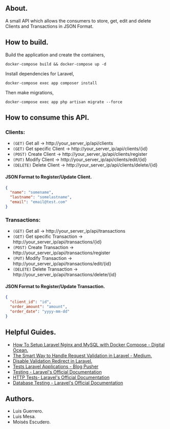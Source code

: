 ## About.
A small API which allows the consumers to store, get, edit and delete Clients and Transactions in JSON Format.

## How to build.

Build the application and create the containers,
```
docker-compose build && docker-compose up -d
```
Install dependencies for Laravel,
```
docker-compose exec app composer install 
```
Then make migrations, 
```
docker-compose exec app php artisan migrate --force
```

## How to consume this API.
### Clients:
  - ```(GET)``` Get all -> http://your_server_ip/api/clients
  - ```(GET)``` Get specific Client -> http://your_server_ip/api/clients/{id}
  - ```(POST)``` Create Client -> http://your_server_ip/api/clients/register
  - ```(PUT)``` Modify Client -> http://your_server_ip/api/clients/edit/{id}
  - ```(DELETE)``` Delete Client -> http://your_server_ip/api/clients/delete/{id}

#### JSON Format to Register/Update Client.
```json
{
  "name": "somename",
  "lastname": "somelastname",
  "email": "email@test.com"
}
```

### Transactions:
  - ```(GET)``` Get all -> http://your_server_ip/api/transactions
  - ```(GET)``` Get specific Transaction -> http://your_server_ip/api/transactions/{id}
  - ```(POST)``` Create Transaction -> http://your_server_ip/api/transactions/register
  - ```(PUT)``` Modify Transaction -> http://your_server_ip/api/transactions/edit/{id}
  - ```(DELETE)``` Delete Transaction -> http://your_server_ip/api/transactions/delete/{id}
  
#### JSON Format to Register/Update Transaction.
```json
{
  "client_id": "id",
  "order_amount": "amount",
  "order_date": "yyyy-mm-dd"
}
```

## Helpful Guides.
  - [How To Setup Laravel Nginx and MySQL with Docker Compose - Digital Ocean.](https://www.digitalocean.com/community/tutorials/how-to-set-up-laravel-nginx-and-mysql-with-docker-compose)
  - [The Smart Way to Handle Request Validation in Laravel - Medium.](https://medium.com/@kamerk22/the-smart-way-to-handle-request-validation-in-laravel-5e8886279271)
  - [Disable Validation Redirect in Laravel.](https://paulund.co.uk/disable-validation-redirect-in-laravel)
  - [Tests Laravel Applications - Blog Pusher](https://blog.pusher.com/tests-laravel-applications/)  
  - [Testing - Laravel's Official Documentation](https://laravel.com/docs/5.7/testing)
  - [HTTP Tests- Laravel's Official Documentation](https://laravel.com/docs/5.7/http-tests)  
  - [Database Testing - Laravel's Official Documentation](https://laravel.com/docs/5.7/database-testing)  

## Authors.
  - Luis Guerrero.
  - Luis Mesa.
  - Moisés Escudero. 
